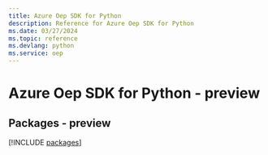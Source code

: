 ```yaml
---
title: Azure Oep SDK for Python
description: Reference for Azure Oep SDK for Python
ms.date: 03/27/2024
ms.topic: reference
ms.devlang: python
ms.service: oep
---
```

# Azure Oep SDK for Python - preview
## Packages - preview
[!INCLUDE [packages](oep-index.md)]